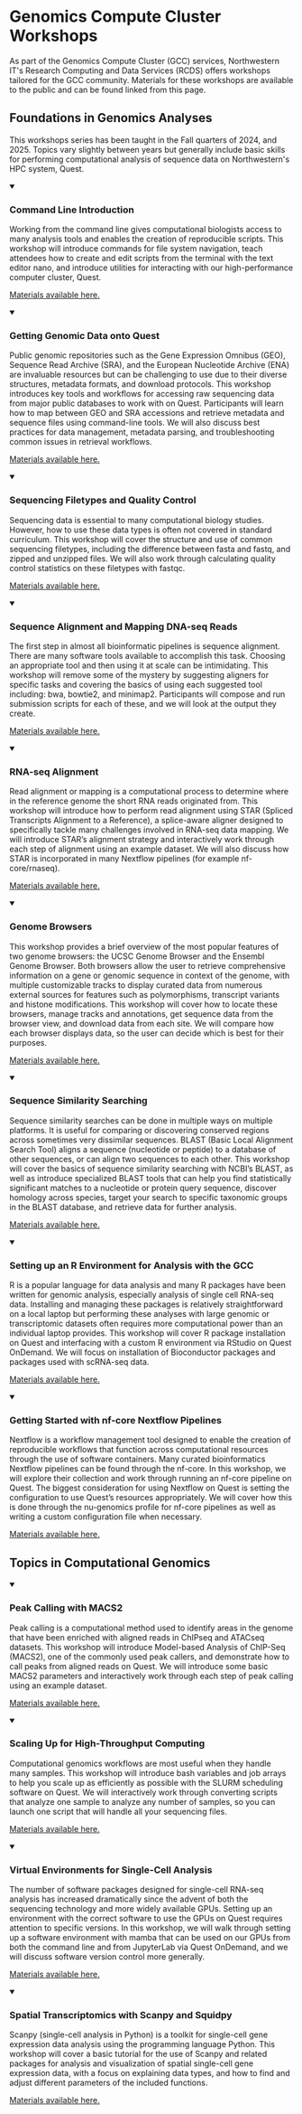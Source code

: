 # Genomics Compute Cluster Workshops

As part of the Genomics Compute Cluster (GCC) services, Northwestern IT's Research Computing and Data Services (RCDS) offers workshops tailored for the GCC community.
Materials for these workshops are available to the public and can be found linked from this page.

## Foundations in Genomics Analyses

This workshops series has been taught in the Fall quarters of 2024, and 2025. Topics vary slightly between years but generally include basic skills for performing computational analysis of sequence data on Northwestern's HPC system, Quest.

<details markdown="1" open>
  <summary markdown="1">
    
### Command Line Introduction
  </summary>
  Working from the command line gives computational biologists access to many analysis tools and enables the creation of reproducible scripts. This workshop will introduce commands for file system navigation, teach attendees how to create and edit scripts from the terminal with the text editor nano, and introduce utilities for interacting with our high-performance computer cluster, Quest.
  
  [Materials available here.](https://github.com/nuitrcs/gcc_command_line)
  
</details>


<details markdown="1" open>
  <summary markdown="1">
    
### Getting Genomic Data onto Quest
  </summary>
  Public genomic repositories such as the Gene Expression Omnibus (GEO), Sequence Read Archive (SRA), and the European Nucleotide Archive (ENA) are invaluable resources but can be challenging to use due to their diverse structures, metadata formats, and download protocols. This workshop introduces key tools and workflows for accessing raw sequencing data from major public databases to work with on Quest. Participants will learn how to map between GEO and SRA accessions and retrieve metadata and sequence files using command-line tools. We will also discuss best practices for data management, metadata parsing, and troubleshooting common issues in retrieval workflows.
  
  [Materials available here.](https://github.com/palupaca/Getting-Genomic-Data-Onto-Quest)
  
</details>


<details markdown="1" open>
  <summary markdown="1">
    
### Sequencing Filetypes and Quality Control
  </summary>
    Sequencing data is essential to many computational biology studies. However, how to use these data types is often not covered in standard curriculum. This workshop will cover the structure and use of common sequencing filetypes, including the difference between fasta and fastq, and zipped and unzipped files. We will also work through calculating quality control statistics on these filetypes with fastqc.
  
  [Materials available here.](https://github.com/nuitrcs/genomic_filetypes)
  
</details>


<details markdown="1" open>
  <summary markdown="1">
    
### Sequence Alignment and Mapping DNA-seq Reads
    
  </summary>
The first step in almost all bioinformatic pipelines is sequence alignment. There are many software tools available to accomplish this task. Choosing an appropriate tool and then using it at scale can be intimidating. This workshop will remove some of the mystery by suggesting aligners for specific tasks and covering the basics of using each suggested tool including: bwa, bowtie2, and minimap2. Participants will compose and run submission scripts for each of these, and we will look at the output they create.
  
  [Materials available here.](https://github.com/nuitrcs/sequence_alignment)
  
</details>


<details markdown="1" open>
  <summary markdown="1">
    
### RNA-seq Alignment
    
  </summary>
    
Read alignment or mapping is a computational process to determine where in the reference genome the short RNA reads originated from. This workshop will introduce how to perform read alignment using STAR (Spliced Transcripts Alignment to a Reference), a splice-aware aligner designed to specifically tackle many challenges involved in RNA-seq data mapping. We will introduce STAR’s alignment strategy and interactively work through each step of alignment using an example dataset. We will also discuss how STAR is incorporated in many Nextflow pipelines (for example nf-core/rnaseq).
  
  [Materials available here.](https://github.com/nuitrcs/star_aligner_workshop)
  
</details>


<details markdown="1" open>
  <summary markdown="1">
    
### Genome Browsers
    
  </summary>
    
This workshop provides a brief overview of the most popular features of two genome browsers: the UCSC Genome Browser and the Ensembl Genome Browser. Both browsers allow the user to retrieve comprehensive information on a gene or genomic sequence in context of the genome, with multiple customizable tracks to display curated data from numerous external sources for features such as polymorphisms, transcript variants and histone modifications.
This workshop will cover how to locate these browsers, manage tracks and annotations, get sequence data from the browser view, and download data from each site. We will compare how each browser displays data, so the user can decide which is best for their purposes.
 
  [Materials available here.](https://github.com/galterdatalab/foundations-genomebrowsers)
  
</details>


<details markdown="1" open>
  <summary markdown="1">
    
### Sequence Similarity Searching
    
  </summary>
    
Sequence similarity searches can be done in multiple ways on multiple platforms. It is useful for comparing or discovering conserved regions across sometimes very dissimilar sequences. BLAST (Basic Local Alignment Search Tool) aligns a sequence (nucleotide or peptide) to a database of other sequences, or can align two sequences to each other. This workshop will cover the basics of sequence similarity searching with NCBI’s BLAST, as well as introduce specialized BLAST tools that can help you find statistically significant matches to a nucleotide or protein query sequence, discover homology across species, target your search to specific taxonomic groups in the BLAST database, and retrieve data for further analysis.
 
  [Materials available here.](https://github.com/galterdatalab/foundations-sequence-similarity)
  
</details>


<details markdown="1" open>
  <summary markdown="1">
    
### Setting up an R Environment for Analysis with the GCC
    
  </summary>
    
R is a popular language for data analysis and many R packages have been written for genomic analysis, especially analysis of single cell RNA-seq data. Installing and managing these packages is relatively straightforward on a local laptop but performing these analyses with large genomic or transcriptomic datasets often requires more computational power than an individual laptop provides. This workshop will cover R package installation on Quest and interfacing with a custom R environment via RStudio on Quest OnDemand. We will focus on installation of Bioconductor packages and packages used with scRNA-seq data.
 
  [Materials available here.](https://github.com/nuitrcs/R_environments_GCC)
  
</details>


<details markdown="1" open>
  <summary markdown="1">
    
### Getting Started with nf-core Nextflow Pipelines
    
  </summary>
    
Nextflow is a workflow management tool designed to enable the creation of reproducible workflows that function across computational resources through the use of software containers. Many curated bioinformatics Nextflow pipelines can be found through the nf-core. In this workshop, we will explore their collection and work through running an nf-core pipeline on Quest. The biggest consideration for using Nextflow on Quest is setting the configuration to use Quest’s resources appropriately. We will cover how this is done through the nu-genomics profile for nf-core pipelines as well as writing a custom configuration file when necessary.
 
  [Materials available here.](https://github.com/nuitrcs/nextflow_nfcore_intro)
  
</details>

## Topics in Computational Genomics

<details markdown="1" open>
  <summary markdown="1">
    
### Peak Calling with MACS2
    
  </summary>
    
Peak calling is a computational method used to identify areas in the genome that have been enriched with aligned reads in ChIPseq and ATACseq datasets. This workshop will introduce Model-based Analysis of ChIP-Seq (MACS2), one of the commonly used peak callers, and demonstrate how to call peaks from aligned reads on Quest. We will introduce some basic MACS2 parameters and interactively work through each step of peak calling using an example dataset.  

  [Materials available here.](https://github.com/nuitrcs/MACS2_workshop)
  
</details>

<details markdown="1" open>
  <summary markdown="1">
    
### Scaling Up for High-Throughput Computing
    
  </summary>
    
Computational genomics workflows are most useful when they handle many samples. This workshop will introduce bash variables and job arrays to help you scale up as efficiently as possible with the SLURM scheduling software on Quest. We will interactively work through converting scripts that analyze one sample to analyze any number of samples, so you can launch one script that will handle all your sequencing files.

  [Materials available here.](https://github.com/nuitrcs/high_throughput_computing)
  
</details>

<details markdown="1" open>
  <summary markdown="1">
    
### Virtual Environments for Single-Cell Analysis
    
  </summary>
    
The number of software packages designed for single-cell RNA-seq analysis has increased dramatically since the advent of both the sequencing technology and more widely available GPUs. Setting up an environment with the correct software to use the GPUs on Quest requires attention to specific versions. In this workshop, we will walk through setting up a software environment with mamba that can be used on our GPUs from both the command line and from JupyterLab via Quest OnDemand, and we will discuss software version control more generally. 

  [Materials available here.](https://github.com/nuitrcs/virtual_environments_for_single_cell_analysis)
  
</details>

<details markdown="1" open>
  <summary markdown="1">
    
### Spatial Transcriptomics with Scanpy and Squidpy
    
  </summary>
    
Scanpy (single-cell analysis in Python) is a toolkit for single-cell gene expression data analysis using the programming language Python. This workshop will cover a basic tutorial for the use of Scanpy and related packages for analysis and visualization of spatial single-cell gene expression data, with a focus on explaining data types, and how to find and adjust different parameters of the included functions. 

  [Materials available here.](https://github.com/nuitrcs/spatial_transcriptomics)
  
</details>

